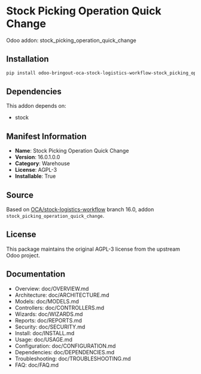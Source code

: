 # Stock Picking Operation Quick Change

Odoo addon: stock_picking_operation_quick_change

## Installation

```bash
pip install odoo-bringout-oca-stock-logistics-workflow-stock_picking_operation_quick_change
```

## Dependencies

This addon depends on:
- stock

## Manifest Information

- **Name**: Stock Picking Operation Quick Change
- **Version**: 16.0.1.0.0
- **Category**: Warehouse
- **License**: AGPL-3
- **Installable**: True

## Source

Based on [OCA/stock-logistics-workflow](https://github.com/OCA/stock-logistics-workflow) branch 16.0, addon `stock_picking_operation_quick_change`.

## License

This package maintains the original AGPL-3 license from the upstream Odoo project.

## Documentation

- Overview: doc/OVERVIEW.md
- Architecture: doc/ARCHITECTURE.md
- Models: doc/MODELS.md
- Controllers: doc/CONTROLLERS.md
- Wizards: doc/WIZARDS.md
- Reports: doc/REPORTS.md
- Security: doc/SECURITY.md
- Install: doc/INSTALL.md
- Usage: doc/USAGE.md
- Configuration: doc/CONFIGURATION.md
- Dependencies: doc/DEPENDENCIES.md
- Troubleshooting: doc/TROUBLESHOOTING.md
- FAQ: doc/FAQ.md
